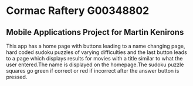 <H1>Cormac Raftery G00348802</H1>
<H2>Mobile Applications Project for Martin Kenirons</H2>
This app has a home page with buttons leading to a name changing page, hard coded sudoku puzzles of varying difficulties and the last button leads to a page which displays results for movies with a title similar to what the user entered.The name is displayed on the homepage.The sudoku puzzle squares go green if correct or red if incorrect after the answer button is pressed.
